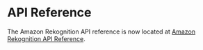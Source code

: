 # API Reference<a name="API_Reference"></a>

The Amazon Rekognition API reference is now located at [Amazon Rekognition API Reference](https://docs.aws.amazon.com/rekognition/latest/APIReference/Welcome.html)\. 